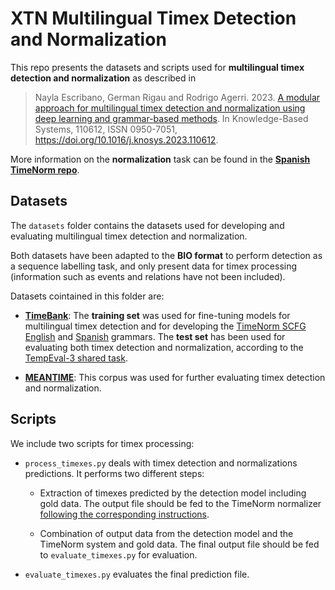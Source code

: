 # XTN Multilingual Timex Detection and Normalization

This repo presents the datasets and scripts used for **multilingual timex detection and normalization** as described in

> Nayla Escribano, German Rigau and Rodrigo Agerri. 2023. [A modular approach for multilingual timex detection and normalization using deep learning and grammar-based methods](https://www.sciencedirect.com/science/article/pii/S0950705123003623?via%3Dihub). In Knowledge-Based Systems, 110612, ISSN 0950-7051, https://doi.org/10.1016/j.knosys.2023.110612.

More information on the **normalization** task can be found in the [**Spanish TimeNorm repo**](https://github.com/NGEscribano/timenorm-es/tree/master).

## Datasets

The `datasets` folder contains the datasets used for developing and evaluating multilingual timex detection and normalization.

Both datasets have been adapted to the **BIO format** to perform detection as a sequence labelling task, and only present data for timex processing (information such as events and relations have not been included).

Datasets cointained in this folder are:

- [**TimeBank**](https://catalog.ldc.upenn.edu/LDC2006T08): The **training set** was used for fine-tuning models for multilingual timex detection and for developing the [TimeNorm SCFG English](https://github.com/clulab/timenorm) and [Spanish](https://github.com/NGEscribano/timenorm-es) grammars. The **test set** has been used for evaluating both timex detection and normalization, according to the [TempEval-3 shared task](https://aclanthology.org/S13-2001/).

- [**MEANTIME**](https://aclanthology.org/L16-1699/): This corpus was used for further evaluating timex detection and normalization.

## Scripts

We include two scripts for timex processing:

- `process_timexes.py` deals with timex detection and normalizations predictions. It performs two different steps:

  - Extraction of timexes predicted by the detection model including gold data. The output file should be fed to the TimeNorm normalizer [following the corresponding instructions](https://github.com/NGEscribano/timenorm-es/blob/master/README.md).

  - Combination of output data from the detection model and the TimeNorm system and gold data. The final output file should be fed to `evaluate_timexes.py` for evaluation.

- `evaluate_timexes.py` evaluates the final prediction file.
